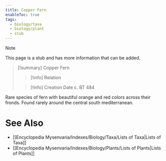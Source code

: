```yaml
---
title: Copper Fern
enableToc: true
tags:
  - biology/taxa
  - biology/plant
  - stub
---
```


> [!note]
> This page is a stub and has more information that can be added.

> [!summary] Copper Fern
> > [!info] Relation
>
> > [!info] Creation Date
> > c. BT 484

Rare species of fern with beautiful orange and red colors across their fronds. Found rarely around the central south mediterranean.

# See Also
- [[Encyclopedia Mysenvaria/Indexes/Biology/Taxa/Lists of Taxa|Lists of Taxa]]
- [[Encyclopedia Mysenvaria/Indexes/Biology/Plants/Lists of Plants|Lists of Plants]]
